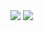 <img src="https://img.shields.io/badge/kakaotalk-FFCD00?style=flat-square&logo=kakaotalk&logoColor=black"/>
<img src="https://img.shields.io/badge/gmail-EA4335?style=flat-square&logo=gmail&logoColor=black"/>

